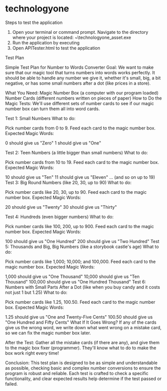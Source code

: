 # technologyone

Steps to test the application
1. Open your terminal or command prompt.
    Navigate to the directory where your project is located:
    ~\technologyone_asset.exe    
2. Run the application by executing 
3. Open APITester.html to test the application


Test Plan 

Simple Test Plan for Number to Words Converter
Goal:
We want to make sure that our magic tool that turns numbers into words works perfectly. It should be able to handle any number we give it, whether it's small, big, a bit negative, or has some small numbers after a dot (like prices in a store).

What You Need:
Magic Number Box (a computer with our program loaded)
Number Cards (different numbers written on pieces of paper)
How to Do the Magic Tests:
We'll use different sets of number cards to see if our magic number box can turn them all into word cards.

Test 1: Small Numbers
What to do:

Pick number cards from 0 to 9.
Feed each card to the magic number box.
Expected Magic Words:

0 should give us "Zero"
1 should give us "One"

Test 2: Teen Numbers (a little bigger than small numbers)
What to do:

Pick number cards from 10 to 19.
Feed each card to the magic number box.
Expected Magic Words:

10 should give us "Ten"
11 should give us "Eleven"
... (and so on up to 19)
Test 3: Big Round Numbers (like 20, 30, up to 90)
What to do:

Pick number cards like 20, 30, up to 90.
Feed each card to the magic number box.
Expected Magic Words:

20 should give us "Twenty"
30 should give us "Thirty"

Test 4: Hundreds (even bigger numbers)
What to do:

Pick number cards like 100, 200, up to 900.
Feed each card to the magic number box.
Expected Magic Words:

100 should give us "One Hundred"
200 should give us "Two Hundred"
Test 5: Thousands and Big, Big Numbers (like a storybook castle's age)
What to do:

Pick number cards like 1,000; 10,000; and 100,000.
Feed each card to the magic number box.
Expected Magic Words:

1,000 should give us "One Thousand"
10,000 should give us "Ten Thousand"
100,000 should give us "One Hundred Thousand"
Test 6: Numbers with Small Parts After a Dot (like when you buy candy and it costs not just 1 but 1.25)
What to do:

Pick number cards like 1.25, 100.50.
Feed each card to the magic number box.
Expected Magic Words:

1.25 should give us "One and Twenty-Five Cents"
100.50 should give us "One Hundred and Fifty Cents"
What If It Goes Wrong?
If any of the cards give us the wrong word, we write down what went wrong on a mistake card, so we can fix the magic number box later.

After the Test:
Gather all the mistake cards (if there are any), and give them to the magic box fixer (programmer). They'll know what to do to make the box work right every time!

Conclusion:
This test plan is designed to be as simple and understandable as possible, checking basic and complex number conversions to ensure the program is robust and reliable. Each test is crafted to check a specific functionality, and clear expected results help determine if the test passed or failed.
